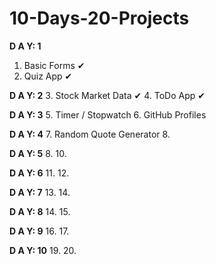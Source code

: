 # 10-Days-20-Projects

**D A Y: 1**
1. Basic Forms ✔
2. Quiz App ✔

**D A Y: 2**
3. Stock Market Data ✔
4. ToDo App ✔

**D A Y: 3**
5. Timer / Stopwatch
6. GitHub Profiles 

**D A Y: 4**
7. Random Quote Generator
8. 

**D A Y: 5**
8.
10.

**D A Y: 6**
11.
12.

**D A Y: 7**
13.
14.

**D A Y: 8**
14.
15.

**D A Y: 9**
16.
17.

**D A Y: 10**
19.
20.
